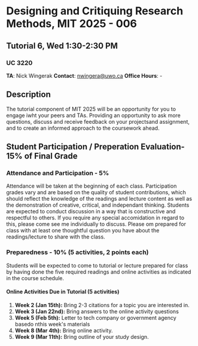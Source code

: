 # Designing and Critiquing Research Methods, MIT 2025 - 006
## Tutorial 6, Wed 1:30-2:30 PM
### UC 3220

**TA**: Nick Wingerak
**Contact**: nwingera@uwo.ca
**Office Hours**: -

## Description
The tutorial component of MIT 2025 will be an opportunity for you to engage iwht your peers and TAs. Providing an opportunity to ask more questions, discuss and receive feedback on your projectsand assignment, and to create an informed approach to the coursework ahead.

## Student Participation / Preperation Evaluation- 15% of Final Grade
### Attendance and Participation - 5%
Attendance will be taken at the beginning of each class. Participation grades vary and are based on the quality of student contributions, which should reflect the knowledge of the readings and lecture content as well as the demonstration of creative, critical, and independant thinking. Students are expected to conduct discussion in a way that is constructive and respectful to others. If you require any special accomidation in regard to this, please come see me individually to discuss. Please om prepared for class with at least one thoughtful question you have about the readings/lecture to share with the class.
### Preparedness - 10% (5 activities, 2 points each)
Students will be expected to come to tutorial or lecture prepared for class by having done the five required readings and online activities as indicated in the course schedule.
#### Online Activities Due in Tutorial (5 activities)
1. **Week 2 (Jan 15th):** Bring 2-3 citations for a topic you are interested in.
2. **Week 3 (Jan 22nd):** Bring answers to the online activity questions
3. **Week 5 (Feb 5th):** Letter to tech company or government agency basedo nthis week's materials
4. **Week 8 (Mar 4th):** Bring online activity.
5. **Week 9 (Mar 11th):** Bring outline of your study design.
